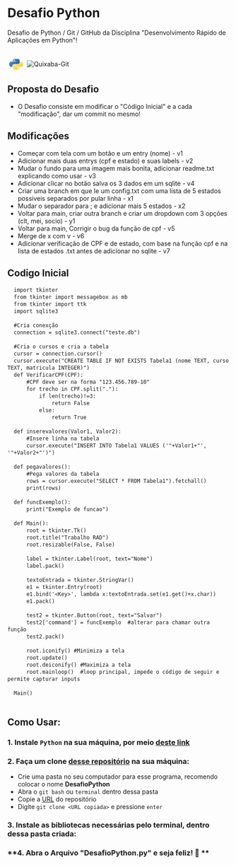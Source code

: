 # Desafio Python
Desafio de Python / Git / GitHub da Disciplina "Desenvolvimento Rápido de Aplicações em Python"!

<div style="display: inline_block"><br>
  <img align="center" alt="Quixaba-Python" height="30" width="40" src="https://raw.githubusercontent.com/devicons/devicon/master/icons/python/python-original.svg">
  <img align="center" alt="Quixaba-Git" height="30" width="40" src="https://cdn.jsdelivr.net/gh/devicons/devicon@latest/icons/git/git-original.svg">

</div>

## Proposta do Desafio
 * O Desafio consiste em modificar o "Código Inicial" e a cada "modificação", dar um commit no mesmo!

## Modificações
 *  Começar com tela com um botão e um entry (nome) - v1
 *  Adicionar mais duas entrys (cpf e estado) e suas labels - v2
 *  Mudar o fundo para uma imagem mais bonita, adicionar readme.txt explicando como usar - v3
 *  Adicionar clicar no botão salva os 3 dados em um sqlite - v4
 *  Criar uma branch em que le um config.txt com uma lista de 5 estados possiveis separados por pular linha - x1
 *  Mudar o separador para ; e adicionar mais 5 estados - x2
 *  Voltar para main, criar outra branch e criar um dropdown com 3 opções (clt, mei, socio) - y1
 *  Voltar para main, Corrigir o bug da função de cpf - v5
 *  Merge de x com v - v6
 *  Adicionar verificação de CPF e de estado, com base na função cpf e na lista de estados .txt antes de adicionar no sqlite - v7

## Codigo Inicial
```
  import tkinter
  from tkinter import messagebox as mb
  from tkinter import ttk
  import sqlite3
  
  #Cria conexção
  connection = sqlite3.connect("teste.db")
  
  #Cria o cursos e cria a tabela
  cursor = connection.cursor()
  cursor.execute("CREATE TABLE IF NOT EXISTS Tabela1 (nome TEXT, curso TEXT, matricula INTEGER)")
  def VerificarCPF(CPF):
      #CPF deve ser na forma "123.456.789-10"
      for trecho in CPF.split("."):
          if len(trecho)!=3:
              return False
          else:
              return True
  
  def inserevalores(Valor1, Valor2):
      #Insere linha na tabela
      cursor.execute("INSERT INTO Tabela1 VALUES ('"+Valor1+"', '"+Valor2+"')")
  
  def pegavalores():
      #Pega valores da tabela
      rows = cursor.execute("SELECT * FROM Tabela1").fetchall()
      print(rows)
  
  def funcExemplo():
      print("Exemplo de funcao")
      
  def Main():
      root = tkinter.Tk()
      root.title("Trabalho RAD")
      root.resizable(False, False)
      
      label = tkinter.Label(root, text="Nome")
      label.pack()
  
      textoEntrada = tkinter.StringVar()
      e1 = tkinter.Entry(root)
      e1.bind('<Key>', lambda x:textoEntrada.set(e1.get()+x.char))
      e1.pack()
      
      test2 = tkinter.Button(root, text="Salvar")
      test2['command'] = funcExemplo  #alterar para chamar outra função
      test2.pack()
  
      root.iconify() #Minimiza a tela
      root.update()
      root.deiconify() #Maximiza a tela
      root.mainloop()  #loop principal, impede o código de seguir e permite capturar inputs
  
  Main()
  
```
## Como Usar:

### **1. Instale `Python` na sua máquina, por meio [deste link](https://www.python.org/)**

### **2. Faça um clone [desse repositório](https://github.com/JoaoPQuixaba/DesafioPython) na sua máquina:**

* Crie uma pasta no seu computador para esse programa, recomendo colocar o nome **DesafioPython**
* Abra o `git bash` ou `terminal` dentro dessa pasta
* Copie a [URL](https://github.com/JoaoPQuixaba/DesafioPython) do repositório
* Digite `git clone <URL copiada>` e pressione `enter`

### **3. Instale as bibliotecas necessárias pelo terminal, dentro dessa pasta criada:**

### **4. Abra o Arquivo "DesafioPython.py" e seja feliz! 🌟 **